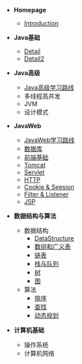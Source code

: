 - **Homepage**
  - [Introduction](Homepage/Intro)

- **Java基础**
  - [Detail](Java基础/Detail.md)
  - [Detail2](Java基础/Detail2.md)
  
- **Java高级**
  - [Java高级学习路线](Java高级/Java高级学习路线.md)
  - 多线程高并发
  - JVM
  - 设计模式

- **JavaWeb**
  - [JavaWeb学习路线](JavaWeb/JavaWeb学习路线.md)
  - [数据库](JavaWeb/数据库.md)
  - [前端基础](JavaWeb/前端基础.md)
  - [Tomcat](JavaWeb/Tomcat.md)
  - [Servlet](JavaWeb/Servlet.md)
  - [HTTP](JavaWeb/HTTP协议.md)
  - [Cookie & Seesion](JavaWeb/Cookie_Session.md)
  - [Filter & Listener](JavaWeb/Filter_Listener.md)
  - [JSP](JavaWeb/JSP.md)
  
- **数据结构与算法**
  - 数据结构
    - [DataStructure](数据结构与算法/DataStructure.md)
    - [数组和广义表](数据结构与算法/数组和广义表.md)
    - [链表](数据结构与算法/链表.md)
    - [栈与队列](数据结构与算法/栈与队列.md)
    - [树](数据结构与算法/树.md)
    - [图](数据结构与算法/图.md)
  - 算法
    - [排序](数据结构与算法/排序.md)
    - [查找](数据结构与算法/排序.md)
    - [动态规划](数据结构与算法/动态规划.md)

- **计算机基础**
  - 操作系统
  - 计算机网络